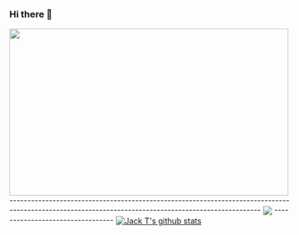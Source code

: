 ### Hi there 👋

<img width="500" height="300" src="hinh-anh-gif-thanh-pho-hien-dai.gif" style="align-self: center;" />
----------------------------------------------------------------------------------------------------------------------------------------------------
<a href="https://github.com/TranNgocTam-19211TT2494/github-readme-stats">
 <img align="center" src="https://github-readme-stats.vercel.app/api/top-langs/?username=TranNgocTam-19211TT2494&layout=compact&theme=github_dark&hide_border=true" /></a>
---------------------------------
<a href="https://github.com/TranNgocTam-19211TT2494/github-readme-stats">
 <img align="center" src="https://github-readme-stats.vercel.app/api?username=TranNgocTam-19211TT2494&show_icons=true&include_all_commits=true&theme=github_dark&hide_border=true" alt="Jack T's github stats" />
</a>
